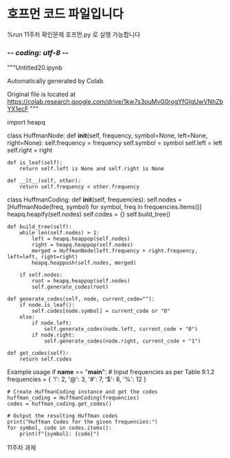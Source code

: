 # 호프먼 코드 파일입니다

%run 11주차 확인문제 호프먼.py
로 실행 가능합니다

### -*- coding: utf-8 -*-
"""Untitled20.ipynb

Automatically generated by Colab.

Original file is located at
    https://colab.research.google.com/drive/1kw7s3ouMvG0rogYfGIgUwVNhZbYX1ecF
"""

import heapq

class HuffmanNode:
    def __init__(self, frequency, symbol=None, left=None, right=None):
        self.frequency = frequency
        self.symbol = symbol
        self.left = left
        self.right = right

    def is_leaf(self):
        return self.left is None and self.right is None

    def __lt__(self, other):
        return self.frequency < other.frequency

class HuffmanCoding:
    def __init__(self, frequencies):
        self.nodes = [HuffmanNode(freq, symbol) for symbol, freq in frequencies.items()]
        heapq.heapify(self.nodes)
        self.codes = {}
        self.build_tree()

    def build_tree(self):
        while len(self.nodes) > 1:
            left = heapq.heappop(self.nodes)
            right = heapq.heappop(self.nodes)
            merged = HuffmanNode(left.frequency + right.frequency, left=left, right=right)
            heapq.heappush(self.nodes, merged)

        if self.nodes:
            root = heapq.heappop(self.nodes)
            self.generate_codes(root)

    def generate_codes(self, node, current_code=""):
        if node.is_leaf():
            self.codes[node.symbol] = current_code or "0"
        else:
            if node.left:
                self.generate_codes(node.left, current_code + "0")
            if node.right:
                self.generate_codes(node.right, current_code + "1")

    def get_codes(self):
        return self.codes

Example usage
if __name__ == "__main__":
    # Input frequencies as per Table 9.1.2
    frequencies = {
        '!': 2,
        '@': 3,
        '#': 7,
        '$': 8,
        '%': 12
    }

    # Create HuffmanCoding instance and get the codes
    huffman_coding = HuffmanCoding(frequencies)
    codes = huffman_coding.get_codes()

    # Output the resulting Huffman codes
    print("Huffman Codes for the given frequencies:")
    for symbol, code in codes.items():
        print(f"{symbol}: {code}")
11주차 과제
